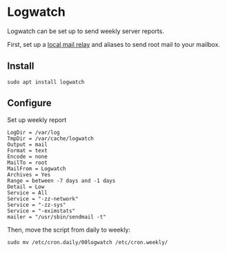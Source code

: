 # Logwatch

Logwatch can be set up to send weekly server reports. 

First, set up a [local mail relay](/services/postfix) and aliases to send root mail to your mailbox. 

## Install

    sudo apt install logwatch

## Configure 

Set up weekly report

```
LogDir = /var/log
TmpDir = /var/cache/logwatch
Output = mail
Format = text
Encode = none
MailTo = root
MailFrom = Logwatch
Archives = Yes
Range = between -7 days and -1 days
Detail = Low
Service = All
Service = "-zz-network"
Service = "-zz-sys"
Service = "-eximstats"
mailer = "/usr/sbin/sendmail -t"
```

Then, move the script from daily to weekly: 

    sudo mv /etc/cron.daily/00logwatch /etc/cron.weekly/

